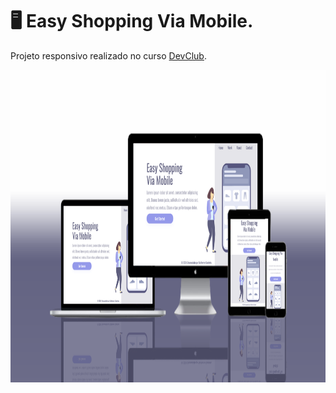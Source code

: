 # 🖥 Easy Shopping Via Mobile.

Projeto responsivo realizado no curso <a href="https://rodolfomori.com.br/devclub/" target="_blank">DevClub</a>.
<br>

<img height= 500px src="./assets/mockup-easy-shopping.png">
